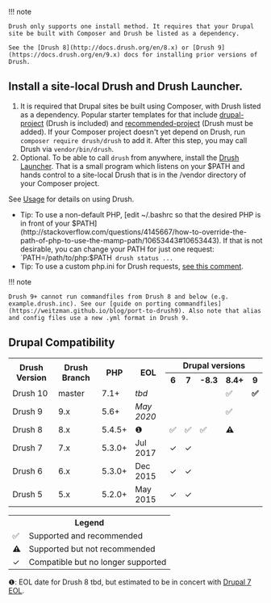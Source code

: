!!! note

    Drush only supports one install method. It requires that your Drupal site be built with Composer and Drush be listed as a dependency. 
    
    See the [Drush 8](http://docs.drush.org/en/8.x) or [Drush 9](https://docs.drush.org/en/9.x) docs for installing prior versions of Drush.

Install a site-local Drush and Drush Launcher.
-----------------
1. It is required that Drupal sites be built using Composer, with Drush listed as a dependency. Popular starter templates for that include [drupal-project](https://github.com/drupal-composer/drupal-project) (Drush is included) and [recommended-project](https://www.drupal.org/docs/develop/using-composer/using-composer-to-install-drupal-and-manage-dependencies) (Drush must be added). If your Composer project doesn't yet depend on Drush, run `composer require drush/drush` to add it. After this step, you may call Drush via `vendor/bin/drush`.
1. Optional. To be able to call `drush` from anywhere, install the [Drush Launcher](https://github.com/drush-ops/drush-launcher). That is a small program which listens on your $PATH and hands control to a site-local Drush that is in the /vendor directory of your Composer project.

See [Usage](http://docs.drush.org/en/master/usage/) for details on using Drush.

- Tip: To use a non-default PHP, [edit ~/.bashrc so that the desired PHP is in front of your $PATH](http://stackoverflow.com/questions/4145667/how-to-override-the-path-of-php-to-use-the-mamp-path/10653443#10653443). If that is not desirable, you can change your PATH for just one request: `PATH=/path/to/php:$PATH` drush status ...`
- Tip: To use a custom php.ini for Drush requests, [see this comment](https://github.com/drush-ops/drush/issues/3294#issuecomment-370201342). 

!!! note

    Drush 9+ cannot run commandfiles from Drush 8 and below (e.g. example.drush.inc). See our [guide on porting commandfiles](https://weitzman.github.io/blog/port-to-drush9). Also note that alias and config files use a new .yml format in Drush 9.

Drupal Compatibility
-----------------
<table>
  <tr>
    <th rowspan="2"> Drush Version </th> 
    <th rowspan="2"> Drush Branch </th>
    <th rowspan="2"> PHP </th>
    <th rowspan="2"> EOL </th>
    <th colspan="5"> Drupal versions </th>
  </tr>
    <th>6</th> <th>7</th> <th>-8.3</th> <th>8.4+</th> <th>9</th>
  </tr>
  <tr>
    <td> Drush 10 </td>
    <td> master </td>
    <td> 7.1+ </td>
    <!-- Released Oct 2019 -->
    <td> <i>tbd</i> </td>
    <td></td> <td></td> <td></td> <td>✅</td> <td><b>✅</b></td>
  </tr>
  <tr>
    <td> Drush 9 </td>
    <td> 9.x </td>
    <td> 5.6+ </td>
    <!-- Released Jan 2018 -->
    <td> <i>May 2020</i> </td>
    <td></td> <td></td> <td></td> <td>✅</td> <td></td>
  </tr>
  <tr>
    <td> Drush 8 </td>
    <td> 8.x </td>
    <td> 5.4.5+ </td>
    <!-- Released Nov 2015 -->
    <td> ❶ </td>
    <td>✅</td> <td>✅</td> <td>✅</td> <td><b>⚠️</b></td> <td></td>
  </tr>
  <tr>
    <td> Drush 7 </td>
    <td> 7.x </td>
    <td> 5.3.0+ </td>
    <!-- Released May 2015 -->
    <td> Jul 2017 </td>
    <td>✓</td> <td>✓</td> <td></td> <td></td> <td></td>
  </tr>
  <tr>
    <td> Drush 6 </td>
    <td> 6.x </td>
    <td> 5.3.0+ </td>
    <!-- Released Aug 2013 -->
    <td> Dec 2015 </td>
    <td>✓</td> <td>✓</td> <td></td> <td></td> <td></td>
  </tr>
  <tr>
    <td> Drush 5 </td>
    <td> 5.x </td>
    <td> 5.2.0+ </td>
    <!-- Released March 2012 -->
    <td> May 2015 </td>
    <td>✓</td> <td>✓</td> <td></td> <td></td> <td></td>
  </tr>
</table>

<table>
    <tr>
        <th colspan="2">Legend</th>
    </tr>
    <tr>
        <td>✅</td> <td>Supported and recommended</td>
    </tr>
    <tr>
        <td><b>⚠️</b></td> <td>Supported but not recommended</td>
    </tr>
    <tr>
        <td>✓</td> <td>Compatible but no longer supported</td>
    </tr>
    
</table>

❶: EOL date for Drush 8 tbd, but estimated to be in concert with <a href="https://www.drupal.org/psa-2019-02-25">Drupal 7 EOL</a>.</td>
